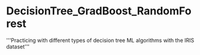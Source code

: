 # DecisionTree_GradBoost_RandomForest

'''Practicing with different types of decision tree ML algorithms with the IRIS dataset'''
